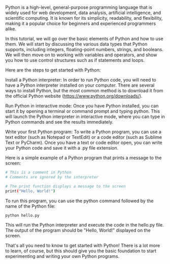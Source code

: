 Python is a high-level, general-purpose programming language that is widely used for web development, data analysis, artificial intelligence, and scientific computing. It is known for its simplicity, readability, and flexibility, making it a popular choice for beginners and experienced programmers alike.

In this tutorial, we will go over the basic elements of Python and how to use them. We will start by discussing the various data types that Python supports, including integers, floating-point numbers, strings, and booleans. We will then move on to working with variables and operators, and show you how to use control structures such as if statements and loops.

Here are the steps to get started with Python:

Install a Python interpreter: In order to run Python code, you will need to have a Python interpreter installed on your computer. There are several ways to install Python, but the most common method is to download it from the official Python website (https://www.python.org/downloads/).

Run Python in interactive mode: Once you have Python installed, you can start it by opening a terminal or command prompt and typing python. This will launch the Python interpreter in interactive mode, where you can type in Python commands and see the results immediately.

Write your first Python program: To write a Python program, you can use a text editor (such as Notepad or TextEdit) or a code editor (such as Sublime Text or PyCharm). Once you have a text or code editor open, you can write your Python code and save it with a .py file extension.

Here is a simple example of a Python program that prints a message to the screen:

```bash
# This is a comment in Python
# Comments are ignored by the interpreter

# The print function displays a message to the screen
print("Hello, World!")
```

To run this program, you can use the python command followed by the name of the Python file:

```bash
python hello.py

```

This will run the Python interpreter and execute the code in the hello.py file. The output of the program should be "Hello, World!" displayed on the screen.

That's all you need to know to get started with Python! There is a lot more to learn, of course, but this should give you the basic foundation to start experimenting and writing your own Python programs.